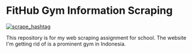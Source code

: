 # **FitHub Gym Information Scraping**

[![scrape_hashtag](https://github.com/seanmarshelleproj/scrapping.proj/actions/workflows/main.yml/badge.svg)](https://github.com/seanmarshelle/scrapping.proj/actions/workflows/main.yml)

This repository is for my web scraping assignment for school. The website I'm getting rid of is a prominent gym in Indonesia.

